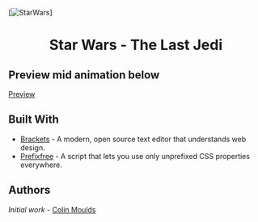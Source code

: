 [![StarWars](https://hips.htvapps.com/htv-prod-media.s3.amazonaws.com/images/the-last-jedi-pic-1513354222.jpg)]

<h1 align="center">Star Wars - The Last Jedi</h1>
<h2 aligh="center">Preview mid animation below</h2>

[Preview](https://i.gyazo.com/27a6ec80aac9b5378270a64960f29d8a.png)

## Built With

* [Brackets](http://brackets.io/) - A modern, open source text editor that understands web design. 
* [Prefixfree](https://github.com/LeaVerou/prefixfree) - A script that lets you use only unprefixed CSS properties everywhere.

## Authors

*Initial work* - [Colin Moulds](https://github.com/ColinMoulds)
